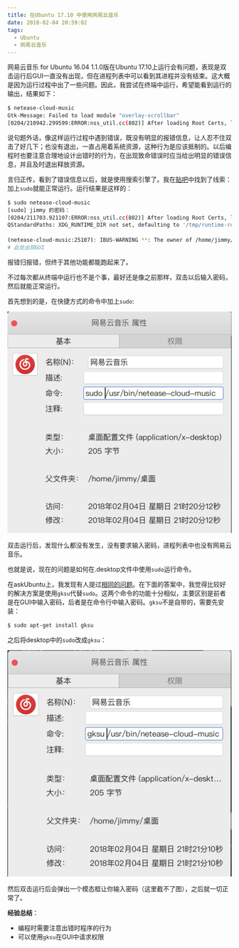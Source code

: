 ```yaml
---
title: 在Ubuntu 17.10 中使用网易云音乐
date: 2018-02-04 20:59:02
tags:
  - Ubuntu
  - 网易云音乐
---
```


网易云音乐 for Ubuntu 16.04 1.1.0版在Ubuntu 17.10上运行会有问题，表现是双击运行后GUI一直没有出现，但在进程列表中可以看到其进程并没有结束。这大概是因为运行过程中出了一些问题。因此，我尝试在终端中运行，希望能看到运行的输出，结果如下：

```bash
$ netease-cloud-music
Gtk-Message: Failed to load module "overlay-scrollbar"
[0204/210942.299599:ERROR:nss_util.cc(802)] After loading Root Certs, loaded==false: NSS error code: -8018
```

说句题外话，像这样运行过程中遇到错误，既没有明显的报错信息，让人忍不住双击了好几下；也没有退出，一直占用着系统资源，这种行为是应该抵制的。以后编程时也要注意合理地设计出错时的行为，在出现致命错误时应当给出明显的错误信息，并且及时退出释放资源。

言归正传，看到了错误信息以后，就是使用搜索引擎了。我在[贴吧](http://tieba.baidu.com/p/5453477038)中找到了线索：加上`sudo`就能正常运行。运行结果是这样的：

```bash
$ sudo netease-cloud-music
[sudo] jimmy 的密码： 
[0204/211703.921107:ERROR:nss_util.cc(802)] After loading Root Certs, loaded==false: NSS error code: -8018
QStandardPaths: XDG_RUNTIME_DIR not set, defaulting to '/tmp/runtime-root'

(netease-cloud-music:25107): IBUS-WARNING **: The owner of /home/jimmy/.config/ibus/bus is not root!
# 此处出现GUI
```

报错归报错，但终于其他功能都能跑起来了。

不过每次都从终端中运行也不是个事，最好还是像之前那样，双击以后输入密码，然后就能正常运行。

首先想到的是，在快捷方式的命令中加上`sudo`:

![](/images/20180204212032.png)

双击运行后，发现什么都没有发生，没有要求输入密码，进程列表中也没有网易云音乐。

也就是说，现在的问题是如何在.desktop文件中使用`sudo`运行命令。

在askUbuntu上，我发现有人提过[相同的问题](https://askubuntu.com/questions/814471/how-to-run-desktop-icon-from-sudo)。在下面的答案中，我觉得比较好的解决方案是使用`gksu`代替`sudo`。这两个命令的功能十分相似，主要区别是前者是在GUI中输入密码，后者是在命令行中输入密码。`gksu`不是自带的，需要先安装：

```bash
$ sudo apt-get install gksu
```

之后将desktop中的`sudo`改成`gksu`：

![](/images/20180204212143.png)

然后双击运行后会弹出一个模态框让你输入密码（这里截不了图），之后就一切正常了。

**经验总结**：

- 编程时需要注意出错时程序的行为
- 可以使用`gksu`在GUI中请求权限